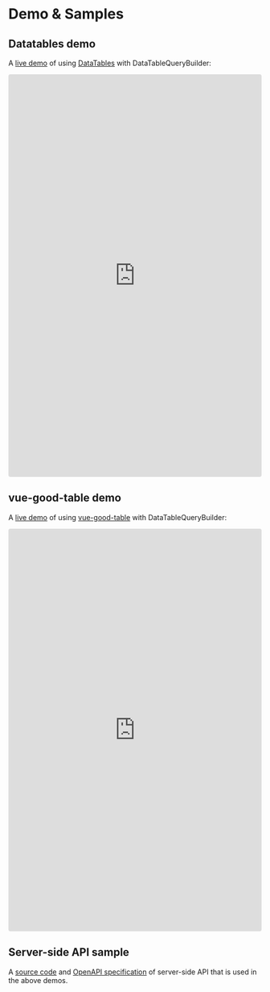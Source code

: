 ﻿# Demo & Samples

## Datatables demo

A [live demo](https://codesandbox.io/s/datatablesnet-with-datatablequerybuilder-hgpg2) of using [DataTables](https://datatables.net) with DataTableQueryBuilder:

<iframe src="https://codesandbox.io/embed/datatablesnet-with-datatablequerybuilder-hgpg2?fontsize=14&hidenavigation=1&theme=dark"
     style="width:100%; height:800px; border:0; border-radius: 4px; overflow:hidden;"
     title="DataTables with DataTableQueryBuilder"
     allow="accelerometer; ambient-light-sensor; camera; encrypted-media; geolocation; gyroscope; hid; microphone; midi; payment; usb; vr; xr-spatial-tracking"
     sandbox="allow-forms allow-modals allow-popups allow-presentation allow-same-origin allow-scripts"
   ></iframe>

## vue-good-table demo

A [live demo](https://codesandbox.io/s/vue-good-table-with-datatablequerybuilder-cynse) of using [vue-good-table](https://xaksis.github.io/vue-good-table/) with DataTableQueryBuilder:

<iframe src="https://codesandbox.io/embed/vue-good-table-with-datatablequerybuilder-cynse?fontsize=14&hidenavigation=1&theme=dark"
     style="width:100%; height:800px; border:0; border-radius: 4px; overflow:hidden;"
     title="vue-good-table with DataTableQueryBuilder"
     allow="accelerometer; ambient-light-sensor; camera; encrypted-media; geolocation; gyroscope; hid; microphone; midi; payment; usb; vr; xr-spatial-tracking"
     sandbox="allow-forms allow-modals allow-popups allow-presentation allow-same-origin allow-scripts"
   ></iframe>


## Server-side API sample

A [source code](https://github.com/EntryPointDev/DataTableQueryBuilder/tree/master/samples/SampleAPI) and [OpenAPI specification](https://query-builder-sample-api.entrypointdev.com/swagger/) of server-side API that is used in the above demos.

